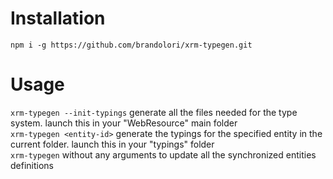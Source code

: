 # Installation
`npm i -g https://github.com/brandolori/xrm-typegen.git`

# Usage
`xrm-typegen --init-typings` generate all the files needed for the type system. launch this in your "WebResource" main folder  
`xrm-typegen <entity-id>` generate the typings for the specified entity in the current folder. launch this in your "typings" folder  
`xrm-typegen` without any arguments to update all the synchronized entities definitions  
